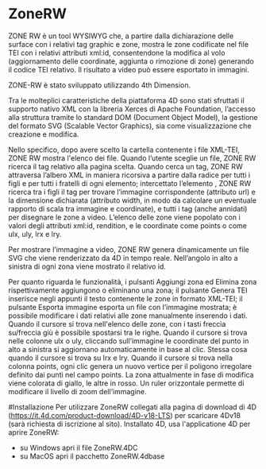 # ZoneRW
ZONE RW è un tool WYSIWYG che, a partire dalla dichiarazione delle surface con i relativi tag graphic e zone, mostra le zone codificate nel file TEI con i relativi attributi xml:id, consentendone la modifica al volo (aggiornamento delle coordinate, aggiunta o rimozione di zone) generando il codice TEI relativo. Il risultato a video può essere esportato in immagini.

ZONE-RW è stato sviluppato utilizzando 4th Dimension.

Tra le molteplici caratteristiche della piattaforma 4D sono stati sfruttati il supporto nativo XML con la libreria Xerces di Apache Foundation, l’accesso alla struttura tramite lo standard DOM (Document Object Model), la gestione del formato SVG (Scalable Vector Graphics), sia come visualizzazione che creazione e modifica.

Nello specifico, dopo avere scelto la cartella contenente i file XML-TEI, ZONE RW mostra l'elenco dei file. Quando l’utente sceglie un file, ZONE RW ricerca il tag <surface> relativo alla pagina scelta. Quando cerca un tag, ZONE RW attraversa l’albero XML in maniera ricorsiva a partire dalla radice per tutti i figli e per tutti i fratelli di ogni elemento; intercettato l’elemento <surface>, ZONE RW ricerca tra i figli il tag <graphic> per trovare l’immagine corrispondente (attributo url) e la dimensione dichiarata (attributo width, in modo da calcolare un eventuale rapporto di scala tra immagine e coordinate), e tutti i tag <zone> (anche annidati) per disegnare le zone a video. L’elenco delle zone viene popolato con i valori degli attributi xml:id, rendition, e le coordinate come points o come ulx, uly, lrx e lry.
  
Per mostrare l’immagine a video, ZONE RW genera dinamicamente un file SVG che viene renderizzato da 4D in tempo reale. Nell’angolo in alto a sinistra di ogni zona viene mostrato il relativo id.
  
Per quanto riguarda le funzionalità, i pulsanti Aggiungi zona ed Elimina zona rispettivamente aggiungono o eliminano una zona; il pulsante Genera TEI inserisce negli appunti il testo contenente le zone in formato XML-TEI; il pulsante Esporta immagine esporta un file con l’immagine mostrata; è possibile modificare i dati relativi alle zone manualmente inserendo i dati. Quando il cursore si trova nell'elenco delle zone, con i tasti freccia su/freccia giù è possibile spostarsi tra le righe. Quando il cursore si trova nelle colonne ulx o uly, cliccando sull’immagine le coordinate del punto in alto a sinistra si aggiornano automaticamente in base al clic. Stessa cosa quando il cursore si trova su lrx e lry. Quando il cursore si trova nella colonna points, ogni clic genera un nuovo vertice per il poligono irregolare definito dai punti nel campo points. La zona attualmente in fase di modifica viene colorata di giallo, le altre in rosso. Un ruler orizzontale permette di modificare il livello di zoom dell’immagine.

  #Installazione
  Per utilizzare ZoneRW collegati alla pagina di download di 4D (https://it.4d.com/product-download/4D-v18-LTS) per scaricare 4Dv18 (sarà richiesta di iscrizione al sito).
  Installato 4D, usa l'applicatione 4D per aprire ZoneRW:
  - su Windows apri il file ZoneRW.4DC
  - su MacOS apri il pacchetto ZoneRW.4dbase
  
  
